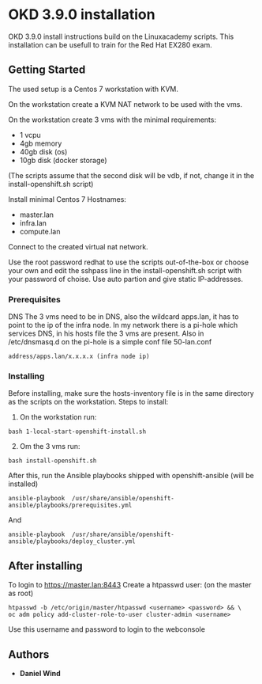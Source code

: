 # OKD 3.9.0 installation

OKD 3.9.0 install instructions build on the Linuxacademy scripts. This installation can be usefull to train for the Red Hat EX280 exam.

## Getting Started

The used setup is a Centos 7 workstation with KVM.

On the workstation create a KVM NAT network to be used with the vms.

On the workstation create 3 vms with the minimal requirements:
- 1 vcpu
- 4gb memory
- 40gb disk (os)
- 10gb disk (docker storage)

(The scripts assume that the second disk will be vdb, if not, change it in the install-openshift.sh script)

Install minimal Centos 7
Hostnames:
- master.lan
- infra.lan
- compute.lan

Connect to the created virtual nat network.

Use the root password redhat to use the scripts out-of-the-box or choose your own and edit the sshpass line in the install-openshift.sh script with your password of choise.
Use auto partion and give static IP-addresses.

### Prerequisites

DNS
The 3 vms need to be in DNS, also the wildcard apps.lan, it has to point to the ip of the infra node.
In my network there is a pi-hole which services DNS, in his hosts file the 3 vms are present. Also in /etc/dnsmasq.d on the pi-hole is a simple conf file 50-lan.conf
```
address/apps.lan/x.x.x.x (infra node ip)
```

### Installing
Before installing, make sure the hosts-inventory file is in the same directory as the scripts on the workstation.
Steps to install:

1. On the workstation run:
```
bash 1-local-start-openshift-install.sh
```
2. Om the 3 vms run:
```
bash install-openshift.sh
```
After this, run the Ansible playbooks shipped with openshift-ansible (will be installed)
```
ansible-playbook  /usr/share/ansible/openshift-ansible/playbooks/prerequisites.yml
```
And
```
ansible-playbook  /usr/share/ansible/openshift-ansible/playbooks/deploy_cluster.yml
```

## After installing
To login to https://master.lan:8443
Create a htpasswd user: (on the master as root)
```
htpasswd -b /etc/origin/master/htpasswd <username> <password> && \
oc adm policy add-cluster-role-to-user cluster-admin <username> 
```
Use this username and password to login to the webconsole

## Authors

* **Daniel Wind** 

